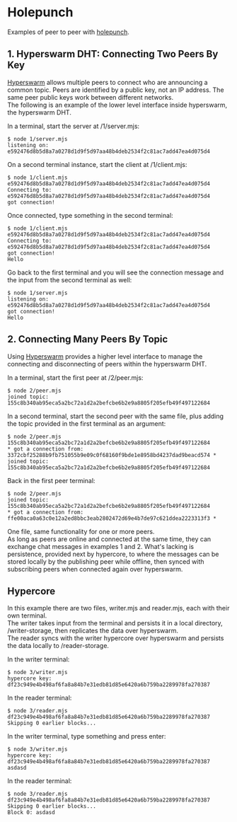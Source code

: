# Holepunch
Examples of peer to peer with [holepunch](https://docs.holepunch.to/).

## 1. Hyperswarm DHT: Connecting Two Peers By Key
[Hyperswarm](https://docs.holepunch.to/building-blocks/hyperswarm) allows multiple peers to connect who are announcing a common topic.  Peers are identified by a public key, not an IP address.  The same peer public keys work between different networks.  
The following is an example of the lower level interface inside hyperswarm, the hyperswarm DHT.   

In a terminal, start the server at /1/server.mjs:  
```
$ node 1/server.mjs
listening on: e592476d8b5d8a7a0278d1d9f5d97aa48b4deb2534f2c81ac7add47ea4d075d4
```

On a second terminal instance, start the client at /1/client.mjs:
```
$ node 1/client.mjs e592476d8b5d8a7a0278d1d9f5d97aa48b4deb2534f2c81ac7add47ea4d075d4
Connecting to: e592476d8b5d8a7a0278d1d9f5d97aa48b4deb2534f2c81ac7add47ea4d075d4
got connection!
```

Once connected, type something in the second terminal:
```
$ node 1/client.mjs e592476d8b5d8a7a0278d1d9f5d97aa48b4deb2534f2c81ac7add47ea4d075d4
Connecting to: e592476d8b5d8a7a0278d1d9f5d97aa48b4deb2534f2c81ac7add47ea4d075d4
got connection!
Hello
```

Go back to the first terminal and you will see the connection message and the input from the second terminal as well:
```
$ node 1/server.mjs
listening on: e592476d8b5d8a7a0278d1d9f5d97aa48b4deb2534f2c81ac7add47ea4d075d4
got connection!
Hello
```

## 2. Connecting Many Peers By Topic
Using [Hyperswarm](https://docs.holepunch.to/building-blocks/hyperswarm) provides a higher level interface to manage the connecting and disconnecting of peers within the hyperswarm DHT.  

In a terminal, start the first peer at /2/peer.mjs:  
```
$ node 2/peer.mjs
joined topic: 155c8b340ab95eca5a2bc72a1d2a2befcbe6b2e9a8805f205efb49f497122684
```

In a second terminal, start the second peer with the same file, plus adding the topic provided in the first terminal as an argument:
```
$ node 2/peer.mjs 155c8b340ab95eca5a2bc72a1d2a2befcbe6b2e9a8805f205efb49f497122684
* got a connection from: 3372cbf25288b9fb751055b9e09c0f68160f9bde1e8958bd4237dad9beacd574 *
joined topic: 155c8b340ab95eca5a2bc72a1d2a2befcbe6b2e9a8805f205efb49f497122684
```

Back in the first peer terminal:
```
$ node 2/peer.mjs 
joined topic: 155c8b340ab95eca5a2bc72a1d2a2befcbe6b2e9a8805f205efb49f497122684
* got a connection from: ffe00aca0a63c0e12a2ed8bbc3eab2802472d69e4b7de97c621ddea2223313f3 *
```

One file, same functionality for one or more peers.  
As long as peers are online and connected at the same time, they can exchange chat messages in examples 1 and 2. What's lacking is persistence, provided next by hypercore, to where the messages can be stored locally by the publishing peer while offline, then synced with subscribing peers when connected again over hyperswarm.

## Hypercore
In this example there are two files, writer.mjs and reader.mjs, each with their own terminal.  
The writer takes input from the terminal and persists it in a local directory, /writer-storage, then replicates the data over hyperswarm.  
The reader syncs with the writer hypercore over hyperswarm and persists the data locally to /reader-storage.    

In the writer terminal:
```
$ node 3/writer.mjs
hypercore key: df23c949e4b498af6fa8a84b7e31edb81d85e6420a6b759ba2289978fa270387
```

In the reader terminal:
```
$ node 3/reader.mjs df23c949e4b498af6fa8a84b7e31edb81d85e6420a6b759ba2289978fa270387
Skipping 0 earlier blocks...
```

In the writer terminal, type something and press enter:
```
$ node 3/writer.mjs
hypercore key: df23c949e4b498af6fa8a84b7e31edb81d85e6420a6b759ba2289978fa270387
asdasd
```

In the reader terminal:
```
$ node 3/reader.mjs df23c949e4b498af6fa8a84b7e31edb81d85e6420a6b759ba2289978fa270387
Skipping 0 earlier blocks...
Block 0: asdasd
```